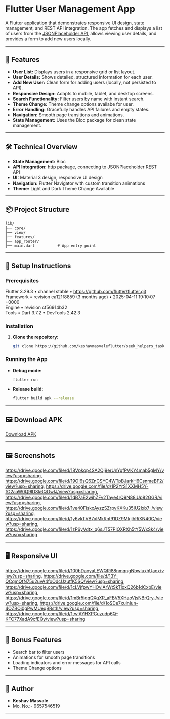 # Flutter User Management App

A Flutter application that demonstrates responsive UI design, state management, and REST API integration. The app fetches and displays a list of users from the [JSONPlaceholder API](https://jsonplaceholder.typicode.com/users), allows viewing user details, and provides a form to add new users locally.

---

## 🚀 Features

- **User List:** Displays users in a responsive grid or list layout.
- **User Details:** Shows detailed, structured information for each user.
- **Add New User:** Clean form for adding users (locally, not persisted to API).
- **Responsive Design:** Adapts to mobile, tablet, and desktop screens.
- **Search Functionality:** Filter users by name with instant search.
- **Theme Change:** Theme change options availabe for user.
- **Error Handling:** Gracefully handles API failures and empty states.
- **Navigation:** Smooth page transitions and animations.
- **State Management:** Uses the Bloc package for clean state management.

---

## 🛠️ Technical Overview

- **State Management:** Bloc
- **API Integration:** [http](https://pub.dev/packages/http) package, connecting to JSONPlaceholder REST API
- **UI:** Material 3 design, responsive UI design
- **Navigation:** Flutter Navigator with custom transition animations
- **Theme:** Light and Dark Theme Change Available

---

## 📦 Project Structure

```plaintext
lib/
├── core/ 
├── view/  
├── features/  
├── app_router/  
├── main.dart          # App entry point
```

---

## 📲 Setup Instructions

### Prerequisites

Flutter 3.29.3 • channel stable • https://github.com/flutter/flutter.git  
Framework • revision ea121f8859 (3 months ago) • 2025-04-11 19:10:07 +0000  
Engine • revision cf56914b32  
Tools • Dart 3.7.2 • DevTools 2.42.3

### Installation

1. **Clone the repository:**
    ```bash
    git clone https://github.com/keshavmasvaleflutter/seek_helpers_task.git
    ```

### Running the App

- **Debug mode:**
    ```bash
    flutter run
    ```
- **Release build:**
    ```bash
    flutter build apk --release
    ```

---

## 🖼️ Download APK

[Download APK](https://drive.google.com/file/d/1Xg0Rmjt92LCQI56UE2Dk2mFKRqs1MLxq/view?usp=sharing)

---

## 🖼️ Screenshots

https://drive.google.com/file/d/18Vpkop4SA2Oj9erUnYgfPVKY4mab5gMY/view?usp=sharing, https://drive.google.com/file/d/19OI6sQ6ZnCSYC4WTpBJarkH6CsnmeBF2/view?usp=sharing, https://drive.google.com/file/d/1P2YrS1XXMH5Y-fO2aaW0Q9lD8k6QOwIJ/view?usp=sharing, https://drive.google.com/file/d/1dB7aE2wihZFv2Taye4rQ9N88iUp82GGR/view?usp=sharing, https://drive.google.com/file/d/1ve40FiskxAyzzSZrpvKXKu35IU2Ixb7-/view?usp=sharing, https://drive.google.com/file/d/1y6vkTVB7xlMkRnt91DZ9MkjIhRiXN40C/view?usp=sharing, https://drive.google.com/file/d/1zP6yVdtx_q6sJT57PIQXRXh5tY5WxSk4/view?usp=sharing

---

## 🖥️ Responsive UI


https://drive.google.com/file/d/100bDaoyaLEWQRi88nmqngNbwiuxhUaox/view?usp=sharing, https://drive.google.com/file/d/13Y-QCqmQfN75u2uvA4foOdcUzutfK5SQ/view?usp=sharing, https://drive.google.com/file/d/1cLVjfpwYHOviArWtSkTloxQ26b1dCxbE/view?usp=sharing, https://drive.google.com/file/d/1mBr5lqqQXqXR_aFBV5XHaoVjsNBrQry-/view?usp=sharing, https://drive.google.com/file/d/1oSDe7xuinIun-4OZBOi0gPwMUeqBRsth/view?usp=sharing, https://drive.google.com/file/d/1twlAYHXPCuzudp6Q-KFC77XadA9cfEQy/view?usp=sharing

---

## 🎁 Bonus Features

- Search bar to filter users
- Animations for smooth page transitions
- Loading indicators and error messages for API calls
- Theme Change options

---

## 👤 Author

- **Keshav Masvale**
- Mo. No.:- 9657546519

---
